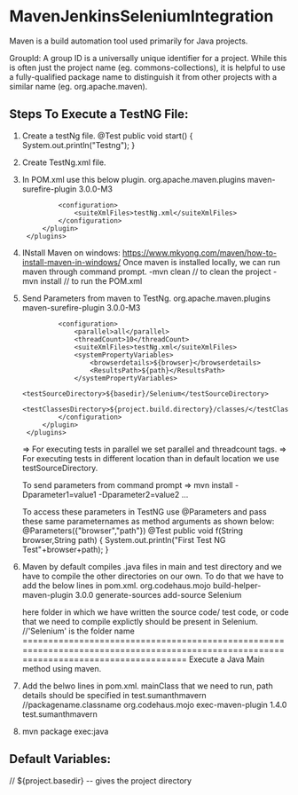 # MavenJenkinsSeleniumIntegration

Maven is a build automation tool used primarily for Java projects.

GroupId: A group ID is a universally unique identifier for a project. While this is often just the project name (eg. commons-collections), it is helpful to use a fully-qualified package name to distinguish it from other projects with a similar name (eg. org.apache.maven).



Steps To Execute a TestNG File:
-------------------------------
1. Create a testNg file.
  	@Test
	public void start() {
		System.out.println("Testng");
	}
2. Create TestNg.xml file.
     <?xml version="1.0" encoding="UTF-8"?>
    <suite name="softwaretestingmaterial">
      <test name="testngTest">
        <classes>
          <class name="test.testngclass2" />
        </classes>
      </test>
    </suite>

3. In POM.xml use this below plugin.
    <build>
		<plugins>
			<plugin>
				  	<groupId>org.apache.maven.plugins</groupId>
  					<artifactId>maven-surefire-plugin</artifactId>
  					<version>3.0.0-M3</version>

				<configuration>
					<suiteXmlFiles>testNg.xml</suiteXmlFiles>
				</configuration>
			</plugin>
		</plugins>
	</build>
  
 4. INstall Maven on windows: https://www.mkyong.com/maven/how-to-install-maven-in-windows/
    Once maven is installed locally, we can run maven through command prompt.
    -mvn clean // to clean the project
    -mvn install // to run the POM.xml
    

5. Send Parameters from maven to TestNg.
  	<build>
		<plugins>
			<plugin>
				  	<groupId>org.apache.maven.plugins</groupId>
  					<artifactId>maven-surefire-plugin</artifactId>
  					<version>3.0.0-M3</version>
				
				<configuration>
					<parallel>all</parallel>
					<threadCount>10</threadCount>
					<suiteXmlFiles>testNg.xml</suiteXmlFiles>
					<systemPropertyVariables>
						<browserdetails>${browser}</browserdetails>
						<ResultsPath>${path}</ResultsPath>
					</systemPropertyVariables>
					<testSourceDirectory>${basedir}/Selenium</testSourceDirectory>
                    <testClassesDirectory>${project.build.directory}/classes/</testClassesDirectory>
				</configuration>
			</plugin>
		</plugins>
	</build>

	=> For executing tests in parallel we set parallel and threadcount tags.
	=> For executing tests in different location than in default location we use testSourceDirectory.

	To send parameters from command prompt => mvn install -Dparameter1=value1 -Dparameter2=value2 ...

	To access these parameters in TestNG use @Parameters and pass these same parameternames as method arguments as shown below:
     	  @Parameters({"browser","path"})
	  @Test
	  public void f(String browser,String path) {
		  System.out.println("First Test NG  Test"+browser+path);
	  }
6. Maven by default compiles .java files in main and test directory and we have to compile the other directories on our own. To do that    we have to add the below lines in pom.xml.
	<build>
		<plugins>
			 <plugin>
			    <groupId>org.codehaus.mojo</groupId>
			    <artifactId>build-helper-maven-plugin</artifactId>
			    <version>3.0.0</version>
			    <executions>
				<execution>
				    <phase>generate-sources</phase>
				    <goals>
					<goal>add-source</goal>
				    </goals>
				    <configuration>
					<sources>
					    <source>Selenium</source>
					</sources>
				    </configuration>
				</execution>
			    </executions>
			</plugin>
		</plugins>
	</build>
	
   here folder in which we have written the source code/ test code, or code that we need to compile explictly should be present in 
   <source>Selenium</source>. //'Selenium' is the folder name
======================================================================================================================================
Execute a Java Main method using maven.

1. Add the belwo lines in pom.xml. mainClass that we need to run, path details should be specified in 
<mainClass>test.sumanthmavern</mainClass> //packagename.classname
	<build>
		<plugins>
			<plugin>
				  	<groupId>org.codehaus.mojo</groupId>
  					<artifactId>exec-maven-plugin</artifactId>
  					<version>1.4.0</version>
  					<configuration>
  						<mainClass>test.sumanthmavern</mainClass>
  					</configuration>
  			</plugin>
		</plugins>
	</build>

2. mvn package exec:java



Default Variables:
------------------
// ${project.basedir} -- gives the project directory
